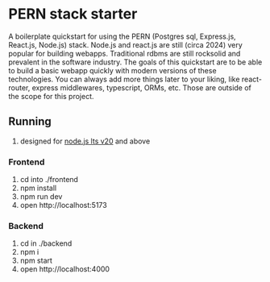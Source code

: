 # PERN stack starter

A boilerplate quickstart for using the PERN (Postgres sql, Express.js, React.js, Node.js) stack.
Node.js and react.js are still (circa 2024) very popular for building webapps. Traditional rdbms are still
rocksolid and prevalent in the software industry. The goals of this quickstart are to be able to
build a basic webapp quickly with modern versions of these technologies.
You can always add more things later to your liking, like react-router,
express middlewares, typescript, ORMs, etc. Those are outside of the scope for this project.

## Running

1. designed for [node.js lts v20](https://nodejs.org/en) and above

### Frontend

1. cd into ./frontend
1. npm install
1. npm run dev
1. open http://localhost:5173

### Backend

1. cd in ./backend
1. npm i
1. npm start
1. open http://localhost:4000

